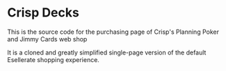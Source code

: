# Crisp Decks

This is the source code for the purchasing page of Crisp's Planning Poker and Jimmy Cards web shop

It is a cloned and greatly simplified single-page version of the default Esellerate shopping experience.




